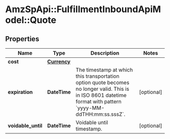 # AmzSpApi::FulfillmentInboundApiModel::Quote

## Properties
Name | Type | Description | Notes
------------ | ------------- | ------------- | -------------
**cost** | [**Currency**](Currency.md) |  | 
**expiration** | **DateTime** | The timestamp at which this transportation option quote becomes no longer valid. This is in ISO 8601 datetime format with pattern &#x60;yyyy-MM-ddTHH:mm:ss.sssZ&#x60;. | [optional] 
**voidable_until** | **DateTime** | Voidable until timestamp. | [optional] 


